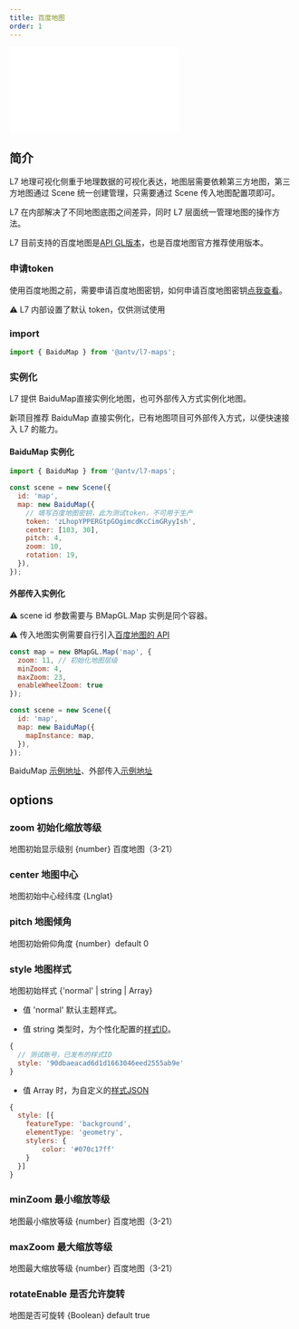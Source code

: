 ```yaml
---
title: 百度地图
order: 1
---
```


<embed src="@/docs/common/style.md"></embed>

## 简介

L7 地理可视化侧重于地理数据的可视化表达，地图层需要依赖第三方地图，第三方地图通过 Scene 统一创建管理，只需要通过 Scene 传入地图配置项即可。

L7 在内部解决了不同地图底图之间差异，同时 L7 层面统一管理地图的操作方法。

L7 目前支持的百度地图是[API GL版本](https://lbsyun.baidu.com/index.php?title=jspopularGL)，也是百度地图官方推荐使用版本。

### 申请token

使用百度地图之前，需要申请百度地图密钥，如何申请百度地图密钥[点我查看](https://lbs.baidu.com/index.php?title=jspopularGL/guide/getkey)。

⚠️  L7 内部设置了默认 token，仅供测试使用

### import

```javascript
import { BaiduMap } from '@antv/l7-maps';
```

### 实例化

L7 提供 BaiduMap直接实例化地图，也可外部传入方式实例化地图。

新项目推荐 BaiduMap 直接实例化，已有地图项目可外部传入方式，以便快速接入 L7 的能力。

#### BaiduMap 实例化

```js
import { BaiduMap } from '@antv/l7-maps';

const scene = new Scene({
  id: 'map',
  map: new BaiduMap({
    // 填写百度地图密钥，此为测试token，不可用于生产
    token: 'zLhopYPPERGtpGOgimcdKcCimGRyyIsh',
    center: [103, 30],
    pitch: 4,
    zoom: 10,
    rotation: 19,
  }),
});
```

#### 外部传入实例化

⚠️ scene id 参数需要与 BMapGL.Map 实例是同个容器。

⚠️ 传入地图实例需要自行引入[百度地图的 API](https://lbs.baidu.com/index.php?title=jspopularGL/guide/show)

```javascript
const map = new BMapGL.Map('map', {
  zoom: 11, // 初始化地图层级
  minZoom: 4,
  maxZoom: 23,
  enableWheelZoom: true
});

const scene = new Scene({
  id: 'map',
  map: new BaiduMap({
    mapInstance: map,
  }),
});
```

BaiduMap [示例地址](/examples/map/map/#baidumap)、外部传入[示例地址](/examples/map/map/#bmapInstance)

## options

### zoom 初始化缩放等级

地图初始显示级别 {number} 百度地图（3-21）

### center 地图中心

地图初始中心经纬度 {Lnglat}

### pitch 地图倾角

地图初始俯仰角度 {number}  default 0

### style 地图样式

地图初始样式 {'normal' | string | Array}

- 值 'normal' 默认主题样式。

- 值 string 类型时，为个性化配置的[样式ID](https://lbsyun.baidu.com/index.php?title=jspopularGL/guide/custom)。

```javascript
{
  // 测试账号，已发布的样式ID 
  style: '90dbaeacad6d1d1663046eed2555ab9e'
}
```

- 值 Array 时，为自定义的[样式JSON](https://lbsyun.baidu.com/index.php?title=jspopularGL/guide/custom)

```javascript
{
  style: [{
    featureType: 'background',
    elementType: 'geometry',
    stylers: {
        color: '#070c17ff'
    }
  }]
}
```

### minZoom 最小缩放等级

地图最小缩放等级 {number} 百度地图（3-21）

### maxZoom 最大缩放等级

地图最大缩放等级 {number} 百度地图（3-21）

### rotateEnable 是否允许旋转

地图是否可旋转 {Boolean} default true


